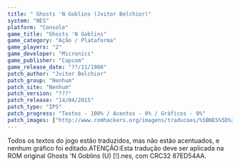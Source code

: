 ```yaml
---
title: " Ghosts 'N Goblins (Jvitor Belchior)"
system: "NES"
platform: "Console"
game_title: "Ghosts 'N Goblins"
game_category: "Ação / Plataforma"
game_players: "2"
game_developer: "Micronics"
game_publisher: "Capcom"
game_release_date: "??/11/1986"
patch_author: "Jvitor Belchior"
patch_group: "Nenhum"
patch_site: "Nenhum"
patch_version: "???"
patch_release: "14/04/2015"
patch_type: "IPS"
patch_progress: "Textos - 100% / Acentos - 0% / Gráficos - 0%"
patch_images: ["http://www.romhackers.org/imagens/traducoes/%5BNES%5D%20Ghosts%20'N%20Goblins%20-%20Jvitor%20Belchior%20-%201.png","http://www.romhackers.org/imagens/traducoes/%5BNES%5D%20Ghosts%20'N%20Goblins%20-%20Jvitor%20Belchior%20-%202.png","http://www.romhackers.org/imagens/traducoes/%5BNES%5D%20Ghosts%20'N%20Goblins%20-%20Jvitor%20Belchior%20-%203.png"]
---
```

Todos os textos do jogo estão traduzidos, mas não estão acentuados, e nenhum gráfico foi editado.ATENÇÃO:Esta tradução deve ser aplicada na ROM original Ghosts 'N Goblins (U) [!].nes, com CRC32 87ED54AA.